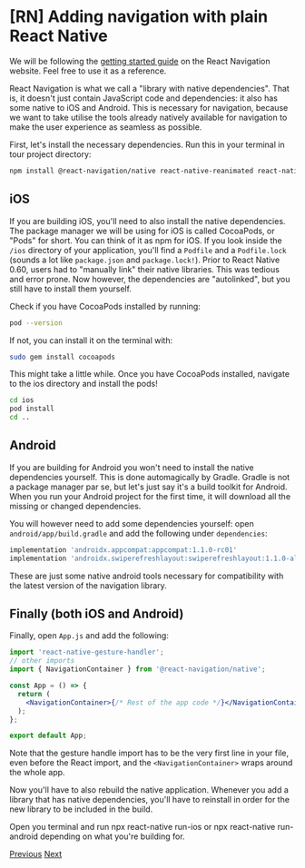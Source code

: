 # [RN] Adding navigation with plain React Native

We will be following the [getting started guide](https://reactnavigation.org/docs/getting-started) on the React Navigation website. Feel free to use it as a reference.

React Navigation is what we call a "library with native dependencies". That is, it doesn't just contain JavaScript code and dependencies: it also has some native to iOS and Android. This is necessary for navigation, because we want to take utilise the tools already natively available for navigation to make the user experience as seamless as possible.

First, let's install the necessary dependencies. Run this in your terminal in tour project directory:

```bash
npm install @react-navigation/native react-native-reanimated react-native-gesture-handler react-native-screens react-native-safe-area-context @react-native-community/masked-view
```

## iOS

If you are building iOS, you'll need to also install the native dependencies. The package manager we will be using for iOS is called CocoaPods, or "Pods" for short. You can think of it as npm for iOS. If you look inside the `/ios` directory of your application, you'll find a `Podfile` and a `Podfile.lock` (sounds a lot like `package.json` and `package.lock!`). Prior to React Native 0.60, users had to "manually link" their native libraries. This was tedious and error prone. Now however, the dependencies are "autolinked", but you still have to install them yourself.

Check if you have CocoaPods installed by running:

```bash
pod --version
```

If not, you can install it on the terminal with:

```bash
sudo gem install cocoapods
```

This might take a little while. Once you have CocoaPods installed, navigate to the ios directory and install the pods!

```bash
cd ios
pod install
cd ..
```

## Android

If you are building for Android you won't need to install the native dependencies yourself. This is done automagically by Gradle. Gradle is not a package manager par se, but let's just say it's a build toolkit for Android. When you run your Android project for the first time, it will download all the missing or changed dependencies.

You will however need to add some dependencies yourself: open `android/app/build.gradle` and add the following under `dependencies`:

```bash
implementation 'androidx.appcompat:appcompat:1.1.0-rc01'
implementation 'androidx.swiperefreshlayout:swiperefreshlayout:1.1.0-alpha02'
```

These are just some native android tools necessary for compatibility with the latest version of the navigation library.

## Finally (both iOS and Android)

Finally, open `App.js` and add the following:

```jsx
import 'react-native-gesture-handler';
// other imports
import { NavigationContainer } from '@react-navigation/native';

const App = () => {
  return (
    <NavigationContainer>{/* Rest of the app code */}</NavigationContainer>
  );
};

export default App;
```

Note that the gesture handle import has to be the very first line in your file, even before the React import, and the `<NavigationContainer>` wraps around the whole app.

Now you'll have to also rebuild the native application. Whenever you add a library that has native dependencies, you'll have to reinstall in order for the new library to be included in the build.

Open you terminal and run npx react-native run-ios or npx react-native run-android depending on what you're building for.

[Previous](./17.adding-navigation-expo.md)
[Next](./19.adding-navigation.md)
